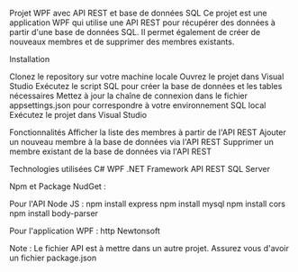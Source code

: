 Projet WPF avec API REST et base de données SQL
Ce projet est une application WPF qui utilise une API REST pour récupérer des données à partir d'une base de données SQL. Il permet également de créer de nouveaux membres et de supprimer des membres existants.

Installation

Clonez le repository sur votre machine locale
Ouvrez le projet dans Visual Studio
Exécutez le script SQL pour créer la base de données et les tables nécessaires
Mettez à jour la chaîne de connexion dans le fichier appsettings.json pour correspondre à votre environnement SQL local
Exécutez le projet dans Visual Studio

Fonctionnalités
Afficher la liste des membres à partir de l'API REST
Ajouter un nouveau membre à la base de données via l'API REST
Supprimer un membre existant de la base de données via l'API REST

Technologies utilisées
C#
WPF
.NET Framework
API REST
SQL Server

Npm et Package NudGet :

Pour l'API Node JS :
npm install express
npm install mysql
npm install cors
npm install body-parser

Pour l'application WPF :
http
Newtonsoft

Note : 
Le fichier API est à mettre dans un autre projet. Assurez vous d'avoir un fichier package.json
